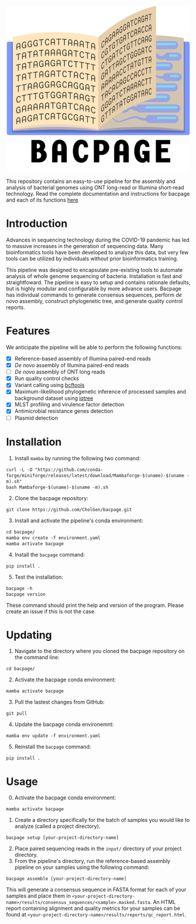 <p align="center">
    <picture>
      <source media="(prefers-color-scheme: dark)" srcset=".github/logo_light.png">
      <source media="(prefers-color-scheme: light)" srcset=".github/logo_dark.png">
      <img alt="bacpage" src=".github/logo_dark.png" width=500>
    </picture>
</p>

This repository contains an easy-to-use pipeline for the assembly and analysis of bacterial genomes using ONT long-read or Illumina short-read technology. 
Read the complete documentation and instructions for bacpage and each of its functions [here](https://cholgen.github.io/sequencing-resources/bacpage-command.html)

# Introduction
Advances in sequencing technology during the COVID-19 pandemic has led to massive increases in the generation of sequencing data. Many bioinformatics tools have been developed to analyze this data, but very few tools can be utilized by individuals without prior bioinformatics training.

This pipeline was designed to encapsulate pre-existing tools to automate analysis of whole genome sequencing of bacteria. 
Installation is fast and straightfoward. 
The pipeline is easy to setup and contains rationale defaults, but is highly modular and configurable by more advance users.
Bacpage has individual commands to generate consensus sequences, perform *de novo* assembly, construct phylogenetic tree, and generate quality control reports.

# Features
We anticipate the pipeline will be able to perform the following functions:
- [x] Reference-based assembly of Illumina paired-end reads
- [x] *De novo* assembly of Illumina paired-end reads
- [ ] *De novo* assembly of ONT long reads
- [x] Run quality control checks
- [x] Variant calling using [bcftools](https://github.com/samtools/bcftools)
- [x] Maximum-likelihood phylogenetic inference of processed samples and background dataset using [iqtree](https://github.com/iqtree/iqtree2) 
- [x] MLST profiling and virulence factor detection
- [x] Antimicrobial resistance genes detection
- [ ] Plasmid detection

# Installation
1. Install `mamba` by running the following two command:
```commandline
curl -L -O "https://github.com/conda-forge/miniforge/releases/latest/download/Mambaforge-$(uname)-$(uname -m).sh"
bash Mambaforge-$(uname)-$(uname -m).sh
```

2. Clone the bacpage repository:
```commandline
git clone https://github.com/CholGen/bacpage.git
```

3. Install and activate the pipeline's conda environment:
```commandline
cd bacpage/
mamba env create -f environment.yaml
mamba activate bacpage
```

4. Install the `bacpage` command:
```commandline
pip install .
```

5. Test the installation:
```commandline
bacpage -h
bacpage version
```
These command should print the help and version of the program. Please create an issue if this is not the case.

# Updating

1. Navigate to the directory where you cloned the bacpage repository on the command line:
```commandline
cd bacpage/
```
2. Activate the bacpage conda environment:
```commandline
mamba activate bacpage
```
3. Pull the lastest changes from GitHub:
```commandline
git pull
```
4. Update the bacpage conda environemnt:
```commandline
mamba env update -f environment.yaml
```
5. Reinstall the `bacpage` command:
```commandline
pip install .
```

# Usage
0. Activate the bacpage conda environment:
```commandline
mamba activate bacpage
```
1. Create a directory specifically for the batch of samples you would like to analyze (called a project directory).
```commandline
bacpage setup [your-project-directory-name]
```
2. Place paired sequencing reads in the `input/` directory of your project directory.
3. From the pipeline's directory, run the reference-based assembly pipeline on your samples using the following command:
```commandline
bacpage assemble [your-project-directory-name]
```
This will generate a consensus sequence in FASTA format for each of your samples and place them in 
`<your-project-directory-name>/results/consensus_sequences/<sample>.masked.fasta`. An HTML report containing alignment 
and quality metrics for your samples can be found at `<your-project-directory-name>/results/reports/qc_report.html`.
